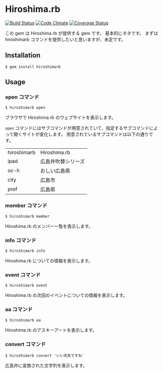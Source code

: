 # Hiroshima.rb

[![Build Status](https://secure.travis-ci.org/hiroshimarb/hiroshimarb-gem.png)](http://travis-ci.org/hiroshimarb/hiroshimarb-gem)
[![Code Climate](https://codeclimate.com/github/hiroshimarb/hiroshimarb-gem.png)](https://codeclimate.com/github/hiroshimarb/hiroshimarb-gem)
[![Coverage Status](https://coveralls.io/repos/hiroshimarb/hiroshimarb-gem/badge.png?branch=master)](https://coveralls.io/r/hiroshimarb/hiroshimarb-gem)


この gem は Hiroshima.rb が提供する gem です。
基本的にネタです。
まずは hiroshimarb コマンドを提供したいと思いますが、未定です。

## Installation

    $ gem install hiroshimarb

## Usage

### open コマンド

    $ hiroshimarb open

ブラウザで Hiroshima.rb のウェブサイトを表示します。

`open` コマンドにはサブコマンドが用意されていて、指定するサブコマンドによって開くサイトが変化します。
用意されているサブコマンドは以下の通りです。

<table>
    <tr>
        <td>hiroshimarb</td><td>Hiroshima.rb</td>
    </tr>
    <tr>
        <td>ipad</td><td>広島弁吹替シリーズ</td>
    </tr>
    <tr>
        <td>oc-h</td><td>おしい広島県</td>
    </tr>
    <tr>
        <td>city</td><td>広島市</td>
    </tr>
    <tr>
        <td>pref</td><td>広島県</td>
    </tr>
</table>

### member コマンド

    $ hiroshimarb member

Hiroshima.rb のメンバー一覧を表示します。

### info コマンド

    $ hiroshimarb info

Hiroshima.rb についての情報を表示します。

### event コマンド

    $ hiroshimarb event

Hiroshima.rb の次回のイベントについての情報を表示します。

### aa コマンド

    $ hiroshimarb aa

Hiroshima.rb のアスキーアートを表示します。


### convert コマンド

    $ hiroshimarb convert 'いい天気ですね'

広島弁に変換された文字列を表示します。


